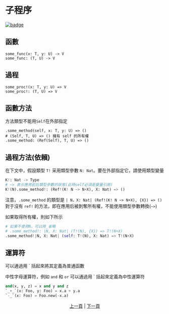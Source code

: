 # 子程序

[![badge](https://img.shields.io/endpoint.svg?url=https%3A%2F%2Fgezf7g7pd5.execute-api.ap-northeast-1.amazonaws.com%2Fdefault%2Fsource_up_to_date%3Fowner%3Derg-lang%26repos%3Derg%26ref%3Dmain%26path%3Ddoc/EN/syntax/22_subroutine.md%26commit_hash%3D20aa4f02b994343ab9600317cebafa2b20676467)](https://gezf7g7pd5.execute-api.ap-northeast-1.amazonaws.com/default/source_up_to_date?owner=erg-lang&repos=erg&ref=main&path=doc/EN/syntax/22_subroutine.md&commit_hash=20aa4f02b994343ab9600317cebafa2b20676467)

## 函數

```python,checker_ignore
some_func(x: T, y: U) -> V
some_func: (T, U) -> V
```

## 過程

```python,checker_ignore
some_proc!(x: T, y: U) => V
some_proc!: (T, U) => V
```

## 函數方法

方法類型不能用`Self`在外部指定

```python,checker_ignore
.some_method(self, x: T, y: U) => ()
# (Self, T, U) => () 擁有 self 的所有權
.some_method: (Ref(Self), T, U) => ()
```

## 過程方法(依賴)

在下文中，假設類型 `T!` 采用類型參數 `N: Nat`。要在外部指定它，請使用類型變量

```python
K!: Nat -> Type
# ~> 表示應用前后類型參數的狀態(此時self必須是變量引用)
K!(N).some_method!: (Ref!(K! N ~> N+X), X: Nat) => ()
```

注意，`.some_method` 的類型是 `| N，X: Nat| (Ref!(K! N ~> N+X), {X}) => ()`
對于沒有 `ref!` 的方法，即在應用后被剝奪所有權，不能使用類型參數轉換(`~>`)

如果取得所有權，則如下所示

```python
# 如果不使用N，可以用_省略
# .some_method!: |N, X: Nat| (T!(N), {X}) => T!(N+X)
.some_method!|N, X: Nat| (self: T!(N), X: Nat) => T!(N+X)
```

## 運算符

可以通過用 ` 括起來將其定義為普通函數

中性字母運算符，例如 `and` 和 `or` 可以通過用 ` 括起來定義為中性運算符

```python
and(x, y, z) = x and y and z
`_+_`(x: Foo, y: Foo) = x.a + y.a
`-_`(x: Foo) = Foo.new(-x.a)
```

<p align='center'>
    <a href='./22_lambda.md'>上一頁</a> | <a href='./24_closure.md'>下一頁</a>
</p>
